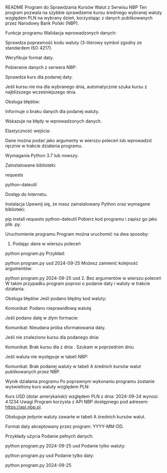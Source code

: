 README
Program do Sprawdzania Kursów Walut z Serwisu NBP
Ten program pozwala na szybkie sprawdzenie kursu średniego wybranej waluty względem PLN na wybrany dzień, korzystając z danych publikowanych przez Narodowy Bank Polski (NBP).

Funkcje programu
Walidacja wprowadzonych danych:

Sprawdza poprawność kodu waluty (3-literowy symbol zgodny ze standardem ISO 4217).

Weryfikuje format daty.

Pobieranie danych z serwera NBP:

Sprawdza kurs dla podanej daty.

Jeśli kursu nie ma dla wybranego dnia, automatycznie szuka kursu z najbliższego wcześniejszego dnia.

Obsługa błędów:

Informuje o braku danych dla podanej waluty.

Wskazuje na błędy w wprowadzonych danych.

Elastyczność wejścia:

Dane można podać jako argumenty w wierszu poleceń lub wprowadzić ręcznie w trakcie działania programu.

Wymagania
Python 3.7 lub nowszy.

Zainstalowane biblioteki:

requests

python-dateutil

Dostęp do Internetu.

Instalacja
Upewnij się, że masz zainstalowany Python oraz wymagane biblioteki:

pip install requests python-dateutil
Pobierz kod programu i zapisz go jako plik .py.

Uruchomienie programu
Program można uruchomić na dwa sposoby:

1. Podając dane w wierszu poleceń

python program.py <waluta> <data>
Przykład:

python program.py usd 2024-09-25
Możesz zamienić kolejność argumentów:

python program.py 2024-09-25 usd
2. Bez argumentów w wierszu poleceń
W takim przypadku program poprosi o podanie daty i waluty w trakcie działania.

Obsługa błędów
Jeśli podano błędny kod waluty:

Komunikat: Podano nieprawidłową walutę

Jeśli podano datę w złym formacie:

Komunikat: Nieudana próba sformatowania daty.

Jeśli nie znaleziono kursu dla podanego dnia:

Komunikat: Brak kursu dla <waluta> z dnia <data>. Szukam w poprzednim dniu

Jeśli waluta nie występuje w tabeli NBP:

Komunikat: Brak podanej waluty w tabeli A średnich kursów walut publikowanych przez NBP.

Wynik działania programu
Po poprawnym wykonaniu programu zostanie wyświetlony kurs waluty względem PLN:


Kurs USD (dolar amerykański) względem PLN z dnia: 2024-09-24 wynosi: 4.1234
Uwagi
Program korzysta z API NBP dostępnego pod adresem: https://api.nbp.pl.

Obsługuje jedynie waluty zawarte w tabeli A średnich kursów walut.

Format daty akceptowany przez program: YYYY-MM-DD.

Przykłady użycia
Podanie pełnych danych:

python program.py 2024-09-25 usd
Podanie tylko waluty:


python program.py usd
Podanie tylko daty:

python program.py 2024-09-25